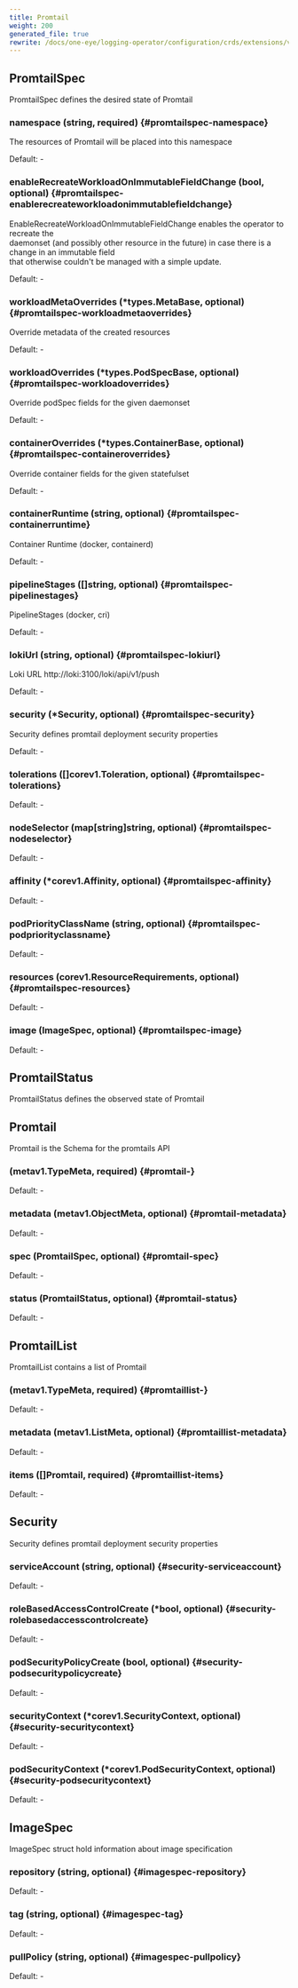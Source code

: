 ```yaml
---
title: Promtail
weight: 200
generated_file: true
rewrite: /docs/one-eye/logging-operator/configuration/crds/extensions/v1alpha1/
---
```


## PromtailSpec

PromtailSpec defines the desired state of Promtail

### namespace (string, required) {#promtailspec-namespace}

The resources of Promtail will be placed into this namespace<br>

Default: -

### enableRecreateWorkloadOnImmutableFieldChange (bool, optional) {#promtailspec-enablerecreateworkloadonimmutablefieldchange}

EnableRecreateWorkloadOnImmutableFieldChange enables the operator to recreate the<br>daemonset (and possibly other resource in the future) in case there is a change in an immutable field<br>that otherwise couldn't be managed with a simple update.<br>

Default: -

### workloadMetaOverrides (*types.MetaBase, optional) {#promtailspec-workloadmetaoverrides}

Override metadata of the created resources<br>

Default: -

### workloadOverrides (*types.PodSpecBase, optional) {#promtailspec-workloadoverrides}

Override podSpec fields for the given daemonset<br>

Default: -

### containerOverrides (*types.ContainerBase, optional) {#promtailspec-containeroverrides}

Override container fields for the given statefulset<br>

Default: -

### containerRuntime (string, optional) {#promtailspec-containerruntime}

Container Runtime  (docker, containerd)<br>

Default: -

### pipelineStages ([]string, optional) {#promtailspec-pipelinestages}

PipelineStages  (docker, cri)<br>

Default: -

### lokiUrl (string, optional) {#promtailspec-lokiurl}

Loki URL http://loki:3100/loki/api/v1/push<br>

Default: -

### security (*Security, optional) {#promtailspec-security}

Security defines promtail deployment security properties<br>

Default: -

### tolerations ([]corev1.Toleration, optional) {#promtailspec-tolerations}

Default: -

### nodeSelector (map[string]string, optional) {#promtailspec-nodeselector}

Default: -

### affinity (*corev1.Affinity, optional) {#promtailspec-affinity}

Default: -

### podPriorityClassName (string, optional) {#promtailspec-podpriorityclassname}

Default: -

### resources (corev1.ResourceRequirements, optional) {#promtailspec-resources}

Default: -

### image (ImageSpec, optional) {#promtailspec-image}

Default: -


## PromtailStatus

PromtailStatus defines the observed state of Promtail


## Promtail

Promtail is the Schema for the promtails API

###  (metav1.TypeMeta, required) {#promtail-}

Default: -

### metadata (metav1.ObjectMeta, optional) {#promtail-metadata}

Default: -

### spec (PromtailSpec, optional) {#promtail-spec}

Default: -

### status (PromtailStatus, optional) {#promtail-status}

Default: -


## PromtailList

PromtailList contains a list of Promtail

###  (metav1.TypeMeta, required) {#promtaillist-}

Default: -

### metadata (metav1.ListMeta, optional) {#promtaillist-metadata}

Default: -

### items ([]Promtail, required) {#promtaillist-items}

Default: -


## Security

Security defines promtail deployment security properties

### serviceAccount (string, optional) {#security-serviceaccount}

Default: -

### roleBasedAccessControlCreate (*bool, optional) {#security-rolebasedaccesscontrolcreate}

Default: -

### podSecurityPolicyCreate (bool, optional) {#security-podsecuritypolicycreate}

Default: -

### securityContext (*corev1.SecurityContext, optional) {#security-securitycontext}

Default: -

### podSecurityContext (*corev1.PodSecurityContext, optional) {#security-podsecuritycontext}

Default: -


## ImageSpec

ImageSpec struct hold information about image specification

### repository (string, optional) {#imagespec-repository}

Default: -

### tag (string, optional) {#imagespec-tag}

Default: -

### pullPolicy (string, optional) {#imagespec-pullpolicy}

Default: -



